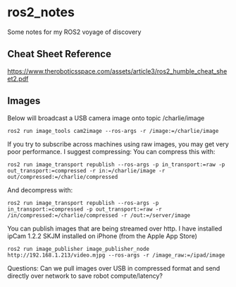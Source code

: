 # ros2_notes
Some notes for my ROS2 voyage of discovery

## Cheat Sheet Reference

https://www.theroboticsspace.com/assets/article3/ros2_humble_cheat_sheet2.pdf


## Images

Below will broadcast a USB camera image onto topic /charlie/image
```
ros2 run image_tools cam2image --ros-args -r /image:=/charlie/image
```

If you try to subscribe across machines using raw images, you may get very poor performance. I suggest compressing:
You can compress this with:
```
ros2 run image_transport republish --ros-args -p in_transport:=raw -p out_transport:=compressed -r in:=/charlie/image -r out/compressed:=/charlie/compressed
```

And decompress with:
```
ros2 run image_transport republish --ros-args -p in_transport:=compressed -p out_transport:=raw -r /in/compressed:=/charlie/compressed -r /out:=/server/image
```

You can publish images that are being streamed over http. I have installed ipCam 1.2.2 SKJM installed on iPhone (from the Apple App Store)
```
ros2 run image_publisher image_publisher_node http://192.168.1.213/video.mjpg --ros-args -r /image_raw:=/ipad/image
```

Questions:
Can we pull images over USB in compressed format and send directly over network to save robot compute/latency?

